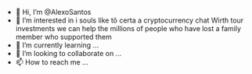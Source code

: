 - 👋 Hi, I’m @AlexoSantos
- 👀 I’m interested in i souls like tô certa a cryptocurrency chat Wirth tour investments we can help the millions of people who have lost a family member who supported them
- 🌱 I’m currently learning ...
- 💞️ I’m looking to collaborate on ...
- 📫 How to reach me ...

<!---
AlexoSantos/AlexoSantos is a ✨ special ✨ repository because its `README.md` (this file) appears on your GitHub profile.
You can click the Preview link to take a look at your changes.
--->

